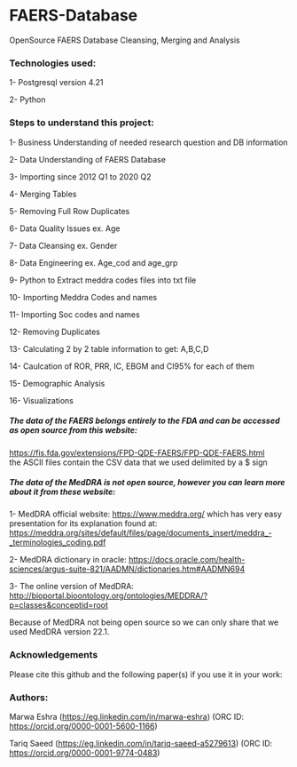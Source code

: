 # FAERS-Database
OpenSource FAERS Database Cleansing, Merging and Analysis



### Technologies used:
  1- Postgresql version 4.21

  2- Python



### Steps to understand this project:
  1- Business Understanding of needed research question and DB information

  2- Data Understanding of FAERS Database

  3- Importing since 2012 Q1 to 2020 Q2

  4- Merging Tables

  5- Removing Full Row Duplicates

  6- Data Quality Issues ex. Age

  7- Data Cleansing ex. Gender

  8- Data Engineering ex. Age_cod and age_grp

  9- Python to Extract meddra codes files into txt file

  10- Importing Meddra Codes and names

  11- Importing Soc codes and names

  12- Removing Duplicates
  
  13- Calculating 2 by 2 table information to get: A,B,C,D 

  14- Caulcation of ROR, PRR, IC, EBGM and CI95% for each of them

  15- Demographic Analysis
  
  16- Visualizations



##### The data of the FAERS belongs entirely to the FDA and can be accessed as open source from this website: 
https://fis.fda.gov/extensions/FPD-QDE-FAERS/FPD-QDE-FAERS.html  
the ASCII files contain the CSV data that we used delimited by a $ sign



##### The data of the MedDRA is not open source, however you can learn more about it from these website:
1- MedDRA official website:
https://www.meddra.org/ which has very easy presentation for its explanation found at:
https://meddra.org/sites/default/files/page/documents_insert/meddra_-_terminologies_coding.pdf

2- MedDRA dictionary in oracle: 
https://docs.oracle.com/health-sciences/argus-suite-821/AADMN/dictionaries.htm#AADMN694 

3- The online version of MedDRA:
http://bioportal.bioontology.org/ontologies/MEDDRA/?p=classes&conceptid=root

Because of MedDRA not being open source so we can only share that we used MedDRA version 22.1.



### Acknowledgements
Please cite this github and the following paper(s) if you use it in your work:



### Authors:
Marwa Eshra (https://eg.linkedin.com/in/marwa-eshra) (ORC ID: https://orcid.org/0000-0001-5600-1166)

Tariq Saeed (https://eg.linkedin.com/in/tariq-saeed-a5279613) (ORC ID: https://orcid.org/0000-0001-9774-0483)


